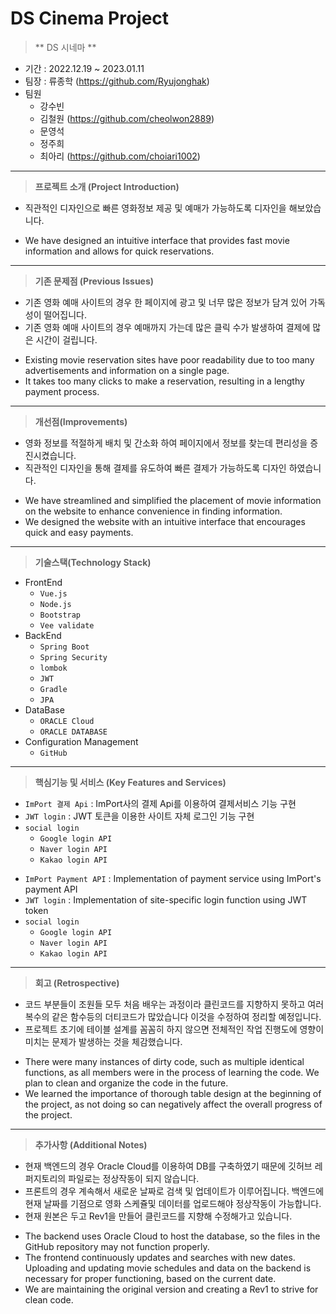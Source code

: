 # DS Cinema Project

> ** DS 시네마 **
- 기간 : 2022.12.19 ~ 2023.01.11
- 팀장 : 류종학 (https://github.com/Ryujonghak)
- 팀원 
  - 강수빈
  - 김철원 (https://github.com/cheolwon2889)
  - 문영석 
  - 정주희
  - 최아리 (https://github.com/choiari1002)
---
> **프로젝트 소개 (Project Introduction)**
> 
- 직관적인 디자인으로 빠른 영화정보 제공 및 예매가 가능하도록 디자인을 해보았습니다.
>
- We have designed an intuitive interface that provides fast movie information and allows for quick reservations.
---
> **기존 문제점 (Previous Issues)**
> 
- 기존 영화 예매 사이트의 경우 한 페이지에 광고 및 너무 많은 정보가 담겨 있어 가독성이 떨어집니다.
- 기존 영화 예매 사이트의 경우 예매까지 가는데 많은 클릭 수가 발생하여 결제에 많은 시간이 걸립니다.
>
- Existing movie reservation sites have poor readability due to too many advertisements and information on a single page.
- It takes too many clicks to make a reservation, resulting in a lengthy payment process.
---

> **개선점(Improvements)**
> 
- 영화 정보를 적절하게 배치 및 간소화 하여 페이지에서 정보를 찾는데 편리성을 증진시켰습니다.
- 직관적인 디자인을 통해 결제를 유도하여 빠른 결제가 가능하도록 디자인 하였습니다.
>
- We have streamlined and simplified the placement of movie information on the website to enhance convenience in finding information.
- We designed the website with an intuitive interface that encourages quick and easy payments.
---

> **기술스택(Technology Stack)**

- FrontEnd
    - `Vue.js`
    - `Node.js`
    - `Bootstrap`
    - `Vee validate`
- BackEnd
    - `Spring Boot`
    - `Spring Security`
    - `lombok`
    - `JWT`
    - `Gradle`
    - `JPA`
- DataBase
    - `ORACLE Cloud`
    - `ORACLE DATABASE`
- Configuration Management
    - `GitHub`
---

> **핵심기능 및 서비스 (Key Features and Services)** 

- `ImPort 결제 Api` : ImPort사의 결제 Api를 이용하여 결제서비스 기능 구현
- `JWT login` : JWT 토큰을 이용한 사이트 자체 로그인 기능 구현
- `social login`
    - `Google login API`
    - `Naver login API`
    - `Kakao login API`
>
- `ImPort Payment API` : Implementation of payment service using ImPort's payment API
- `JWT login` : Implementation of site-specific login function using JWT token
- `social login`
    - `Google login API`
    - `Naver login API`
    - `Kakao login API`

---
> **회고 (Retrospective)**
> 
- 코드 부분들이 조원들 모두 처음 배우는 과정이라 클린코드를 지향하지 못하고 여러 복수의 같은 함수등의 더티코드가 많았습니다 이것을 수정하여 정리할 예정입니다.
- 프로젝트 초기에 테이블 설계를 꼼꼼히 하지 않으면 전체적인 작업 진행도에 영향이 미치는 문제가 발생하는 것을 체감했습니다.
>
- There were many instances of dirty code, such as multiple identical functions, as all members were in the process of learning the code. We plan to clean and organize the code in the future.
- We learned the importance of thorough table design at the beginning of the project, as not doing so can negatively affect the overall progress of the project.
---

> **추가사항 (Additional Notes)** 
  - 현재 백엔드의 경우 Oracle Cloud를 이용하여 DB를 구축하였기 때문에 깃허브 레퍼지토리의 파일로는 정상작동이 되지 않습니다.
  - 프론트의 경우 계속해서 새로운 날짜로 검색 및 업데이트가 이루어집니다. 백엔드에 현재 날짜를 기점으로 영화 스케쥴및 데이터를 업로드해야 정상작동이 가능합니다.
  - 현재 원본은 두고 Rev1을 만들어 클린코드를 지향해 수정해가고 있습니다.
  >
  - The backend uses Oracle Cloud to host the database, so the files in the GitHub repository may not function properly.
  - The frontend continuously updates and searches with new dates. Uploading and updating movie schedules and data on the backend is necessary for proper functioning, based on the current date.
  - We are maintaining the original version and creating a Rev1 to strive for clean code.
